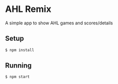 # AHL Remix

A simple app to show AHL games and scores/details

## Setup

```bash
$ npm install
```

## Running

```bash
$ npm start
```